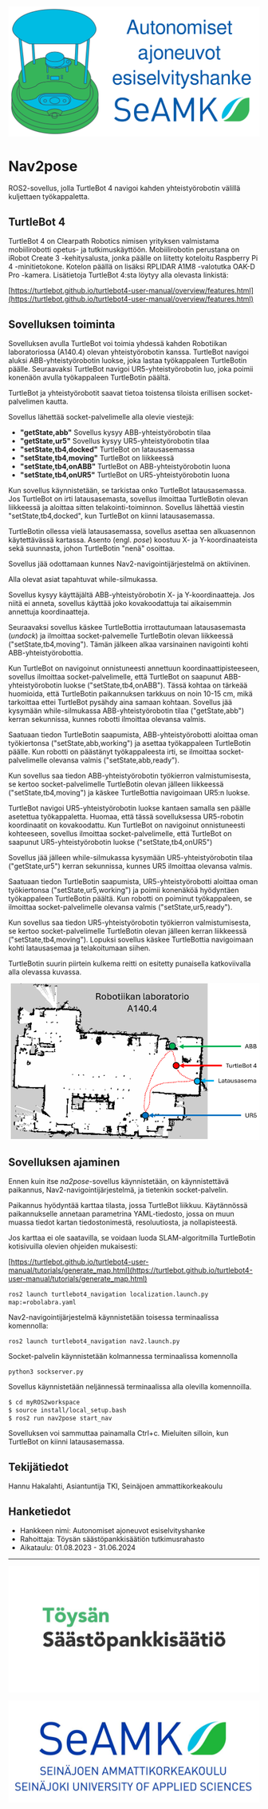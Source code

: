 ![roveri](/images/roveri.svg)

# Nav2pose

ROS2-sovellus, jolla TurtleBot 4 navigoi kahden yhteistyörobotin välillä kuljettaen työkappaletta.

## TurtleBot 4

TurtleBot 4 on Clearpath Robotics nimisen yrityksen valmistama mobiilirobotti opetus- ja tutkimuskäyttöön. Mobiilirobotin perustana on iRobot Create 3 -kehitysalusta, jonka päälle on liitetty koteloitu Raspberry Pi 4 -minitietokone. Kotelon päällä on lisäksi RPLIDAR A1M8 -valotutka OAK-D Pro -kamera. Lisätietoja TurtleBot 4:sta löytyy alla olevasta linkistä:

[https://turtlebot.github.io/turtlebot4-user-manual/overview/features.html](https://turtlebot.github.io/turtlebot4-user-manual/overview/features.html)

## Sovelluksen toiminta

Sovelluksen avulla TurtleBot voi toimia yhdessä kahden Robotiikan laboratoriossa (A140.4) olevan yhteistyörobotin kanssa. TurtleBot navigoi aluksi ABB-yhteistyörobotin luokse, joka lastaa työkappaleen TurtleBotin päälle. Seuraavaksi TurtleBot navigoi UR5-yhteistyörobotin luo, joka poimii konenäön avulla työkappaleen TurtleBotin päältä.

TurtleBot ja yhteistyörobotit saavat tietoa toistensa tiloista erillisen socket-palvelimen kautta.

Sovellus lähettää socket-palvelimelle alla olevie viestejä:
* **"getState,abb"** Sovellus kysyy ABB-yhteistyörobotin tilaa
* **"getState,ur5"** Sovellus kysyy UR5-yhteistyörobotin tilaa
* **"setState,tb4,docked"** TurtleBot on latausasemassa
* **"setState,tb4,moving"** TurtleBot on liikkeessä
* **"setState,tb4,onABB"** TurtleBot on ABB-yhteistyörobotin luona
* **"setState,tb4,onUR5"** TurtleBot on UR5-yhteistyörobotin luona

Kun sovellus käynnistetään, se tarkistaa onko TurtleBot latausasemassa. Jos TurtleBot on irti latausasemasta, sovellus ilmoittaa TurtleBotin olevan liikkeessä ja aloittaa sitten telakointi-toiminnon. Sovellus lähettää viestin "setState,tb4,docked", kun TurtleBot on kiinni latausasemassa.

TurtleBotin ollessa vielä latausasemassa, sovellus asettaa sen alkuasennon käytettävässä kartassa. Asento (engl. *pose*) koostuu X- ja Y-koordinaateista sekä suunnasta, johon TurtleBotin "nenä" osoittaa.

Sovellus jää odottamaan kunnes Nav2-navigointijärjestelmä on aktiivinen.

Alla olevat asiat tapahtuvat while-silmukassa.

Sovellus kysyy käyttäjältä ABB-yhteistyörobotin X- ja Y-koordinaatteja. Jos niitä ei anneta, sovellus käyttää joko kovakoodattuja tai aikaisemmin annettuja koordinaatteja.

Seuraavaksi sovellus käskee TurtleBottia irrottautumaan latausasemasta (*undock*) ja ilmoittaa socket-palvemelle TurtleBotin olevan liikkeessä ("setState,tb4,moving"). Tämän jälkeen alkaa varsinainen navigointi kohti ABB-yhteistyörobottia.

Kun TurtleBot on navigoinut onnistuneesti annettuun koordinaattipisteeseen, sovellus ilmoittaa socket-palvelimelle, että TurtleBot on saapunut ABB-yhteistyörobotin luokse ("setState,tb4,onABB"). Tässä kohtaa on tärkeää huomioida, että TurtleBotin paikannuksen tarkkuus on noin 10-15 cm, mikä tarkoittaa ettei TurtleBot pysähdy aina samaan kohtaan. Sovellus jää kysymään while-silmukassa ABB-yhteistyörobotin tilaa ("getState,abb") kerran sekunnissa, kunnes robotti ilmoittaa olevansa valmis.

Saatuaan tiedon TurtleBotin saapumista, ABB-yhteistyörobotti aloittaa oman työkiertonsa ("setState,abb,working") ja asettaa työkappaleen TurtleBotin päälle. Kun robotti on päästänyt työkappaleesta irti, se ilmoittaa socket-palvelimelle olevansa valmis ("setState,abb,ready").

Kun sovellus saa tiedon ABB-yhteistyörobotin työkierron valmistumisesta, se kertoo socket-palvelimelle TurtleBotin olevan jälleen liikkeessä ("setState,tb4,moving") ja käskee TurtleBottia navigoimaan UR5:n luokse. 

TurtleBot navigoi UR5-yhteistyörobotin luokse kantaen samalla sen päälle asetettua työkappaletta. Huomaa, että tässä sovelluksessa UR5-robotin koordinaatit on kovakoodattu. Kun TurtleBot on navigoinut onnistuneesti kohteeseen, sovellus ilmoittaa socket-palvelimelle, että TurtleBot on saapunut UR5-yhteistyörobotin luokse ("setState,tb4,onUR5")

Sovellus jää jälleen while-silmukassa kysymään UR5-yhteistyörobotin tilaa ("getState,ur5") kerran sekunnissa, kunnes UR5 ilmoittaa olevansa valmis.

Saatuaan tiedon TurtleBotin saapumista, UR5-yhteistyörobotti aloittaa oman työkiertonsa ("setState,ur5,working") ja poimii konenäköä hyödyntäen työkappaleen TurtleBotin päältä. Kun robotti on poiminut työkappaleen, se ilmoittaa socket-palvelimelle olevansa valmis ("setState,ur5,ready").

Kun sovellus saa tiedon UR5-yhteistyörobotin työkierron valmistumisesta, se kertoo socket-palvelimelle TurtleBotin olevan jälleen kerran liikkeessä ("setState,tb4,moving"). Lopuksi sovellus käskee TurtleBottia navigoimaan kohti latausasemaa ja telakoitumaan siihen.

TurtleBotin suurin piirtein kulkema reitti on esitetty punaisella katkoviivalla alla olevassa kuvassa.

![labra](/images/labra.png)

## Sovelluksen ajaminen

Ennen kuin itse *na2pose*-sovellus käynnistetään, on käynnistettävä paikannus, Nav2-navigointijärjestelmä, ja tietenkin socket-palvelin.

Paikannus hyödyntää karttaa tilasta, jossa TurtleBot liikkuu. Käytännössä paikannukselle annetaan parametrina YAML-tiedosto, jossa on muun muassa tiedot kartan tiedostonimestä, resoluutiosta, ja nollapisteestä.

Jos karttaa ei ole saatavilla, se voidaan luoda SLAM-algoritmilla TurtleBotin kotisivuilla olevien ohjeiden mukaisesti:

[https://turtlebot.github.io/turtlebot4-user-manual/tutorials/generate_map.html](https://turtlebot.github.io/turtlebot4-user-manual/tutorials/generate_map.html)

```
ros2 launch turtlebot4_navigation localization.launch.py map:=robolabra.yaml
```

Nav2-navigointijärjestelmä käynnistetään toisessa terminaalissa komennolla:
```
ros2 launch turtlebot4_navigation nav2.launch.py
```

Socket-palvelin käynnistetään kolmannessa terminaalissa komennolla
```
python3 sockserver.py
```

Sovellus käynnistetään neljännessä terminaalissa alla olevilla komennoilla.
```
$ cd myROS2workspace
$ source install/local_setup.bash
$ ros2 run nav2pose start_nav
```

Sovelluksen voi sammuttaa painamalla Ctrl+c. Mieluiten silloin, kun TurtleBot on kiinni latausasemassa.

## Tekijätiedot

Hannu Hakalahti, Asiantuntija TKI, Seinäjoen ammattikorkeakoulu

## Hanketiedot

* Hankkeen nimi: Autonomiset ajoneuvot esiselvityshanke
* Rahoittaja: Töysän säästöpankkisäätiön tutkimusrahasto
* Aikataulu: 01.08.2023 - 31.06.2024
---
![rahoittajan_logo](/images/toysan_sp_saatio.jpg)

![seamk_logo](/images/SEAMK.jpg)